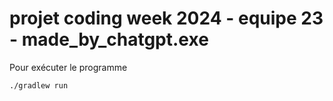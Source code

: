 # projet coding week 2024 - equipe 23 - made_by_chatgpt.exe
Pour exécuter le programme

```bash
./gradlew run
```